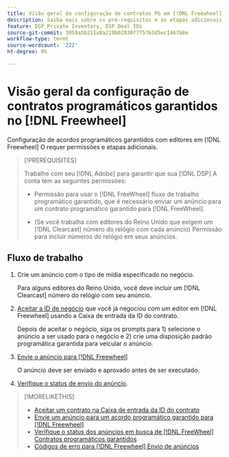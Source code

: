```yaml
---
title: Visão geral da configuração de contratos PG em [!DNL Freewheel]
description: Saiba mais sobre os pré-requisitos e as etapas adicionais necessárias para executar anúncios para ofertas programáticas garantidas com editores no [!DNL Freewheel].
feature: DSP Private Inventory, DSP Deal IDs
source-git-commit: 3059a5b211a8a219b02930f7f5763d5ec1467b8e
workflow-type: tm+mt
source-wordcount: '222'
ht-degree: 0%

---
```


# Visão geral da configuração de contratos programáticos garantidos no [!DNL Freewheel]

Configuração de acordos programáticos garantidos com editores em [!DNL Freewheel] O requer permissões e etapas adicionais.

>[!PREREQUISITES]
>
>Trabalhe com seu [!DNL Adobe] para garantir que sua [!DNL DSP] A conta tem as seguintes permissões:
>
>* Permissão para usar o [!DNL FreeWheel] fluxo de trabalho programático garantido, que é necessário enviar um anúncio para um contrato programático garantido para [!DNL FreeWheel].
>
>* (Se você trabalha com editores do Reino Unido que exigem um [!DNL Clearcast] número do relógio com cada anúncio) Permissão para incluir números do relógio em seus anúncios.


## Fluxo de trabalho

1. Crie um anúncio com o tipo de mídia especificado no negócio.

   Para alguns editores do Reino Unido, você deve incluir um [!DNL Clearcast] número do relógio com seu anúncio.

1. [Aceitar a ID de negócio](#programmatic-guaranteed-set-up.md#pg-setup-deal-id-inbox) que você já negociou com um editor em [!DNL Freewheel] usando a Caixa de entrada da ID do contrato.

   Depois de aceitar o negócio, siga os prompts para 1) selecione o anúncio a ser usado para o negócio e 2) crie uma disposição padrão programática garantida para veicular o anúncio.

1. [Envie o anúncio para [!DNL Freewheel]](freewheel-submit.md)

   O anúncio deve ser enviado e aprovado antes de ser executado.

1. [Verifique o status de envio do anúncio](freewheel-check-status.md).

>[!MORELIKETHIS]
>
>* [Aceitar um contrato na Caixa de entrada da ID do contrato](deal-id-inbox-accept.md)
>* [Envie um anúncio para um acordo programático garantido para [!DNL Freewheel]](freewheel-submit.md)
>* [Verifique o status dos anúncios em busca de [!DNL FreeWheel] Contratos programáticos garantidos](freewheel-check-status.md)
>* [Códigos de erro para [!DNL Freewheel] Envio de anúncios](freewheel-error-codes.md)

